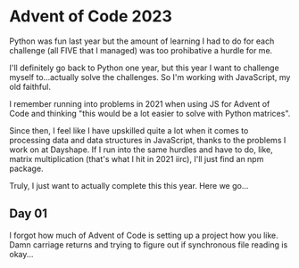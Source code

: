 # Advent of Code 2023

Python was fun last year but the amount of learning I had to do for each challenge (all FIVE that I managed) was too prohibative a hurdle for me.

I'll definitely go back to Python one year, but this year I want to challenge myself to...actually solve the challenges. So I'm working with JavaScript, my old faithful.

I remember running into problems in 2021 when using JS for Advent of Code and thinking "this would be a lot easier to solve with Python matrices".

Since then, I feel like I have upskilled quite a lot when it comes to processing data and data structures in JavaScript, thanks to the problems I work on at Dayshape. If I run into the same hurdles and have to do, like, matrix multiplication (that's what I hit in 2021 iirc), I'll just find an npm package.

Truly, I just want to actually complete this this year. Here we go...

## Day 01

I forgot how much of Advent of Code is setting up a project how you like. Damn carriage returns and trying to figure out if synchronous file reading is okay...

